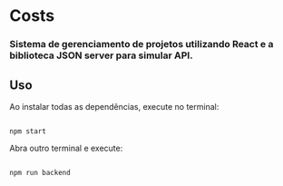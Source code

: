 # Costs

### Sistema de gerenciamento de projetos utilizando React e a biblioteca JSON server para simular API.

## Uso

Ao instalar todas as dependências, execute no terminal:

<pre><code>
npm start
</code></pre>

Abra outro terminal e execute:

<pre><code>
npm run backend
</code></pre>

